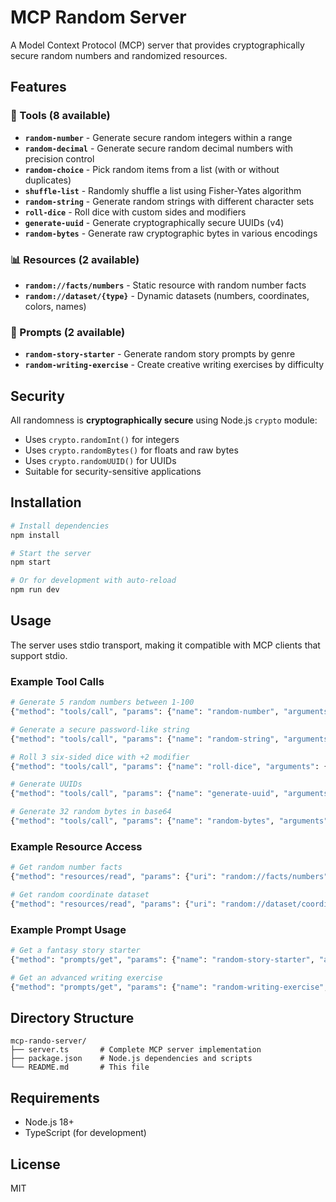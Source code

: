 # MCP Random Server

A Model Context Protocol (MCP) server that provides cryptographically secure random numbers and randomized resources.

## Features

### 🔧 Tools (8 available)
- **`random-number`** - Generate secure random integers within a range
- **`random-decimal`** - Generate secure random decimal numbers with precision control
- **`random-choice`** - Pick random items from a list (with or without duplicates)
- **`shuffle-list`** - Randomly shuffle a list using Fisher-Yates algorithm
- **`random-string`** - Generate random strings with different character sets
- **`roll-dice`** - Roll dice with custom sides and modifiers
- **`generate-uuid`** - Generate cryptographically secure UUIDs (v4)
- **`random-bytes`** - Generate raw cryptographic bytes in various encodings

### 📊 Resources (2 available)
- **`random://facts/numbers`** - Static resource with random number facts
- **`random://dataset/{type}`** - Dynamic datasets (numbers, coordinates, colors, names)

### 📝 Prompts (2 available)
- **`random-story-starter`** - Generate random story prompts by genre
- **`random-writing-exercise`** - Create creative writing exercises by difficulty

## Security

All randomness is **cryptographically secure** using Node.js `crypto` module:
- Uses `crypto.randomInt()` for integers
- Uses `crypto.randomBytes()` for floats and raw bytes
- Uses `crypto.randomUUID()` for UUIDs
- Suitable for security-sensitive applications

## Installation

```bash
# Install dependencies
npm install

# Start the server
npm start

# Or for development with auto-reload
npm run dev
```

## Usage

The server uses stdio transport, making it compatible with MCP clients that support stdio.

### Example Tool Calls

```bash
# Generate 5 random numbers between 1-100
{"method": "tools/call", "params": {"name": "random-number", "arguments": {"min": 1, "max": 100, "count": 5}}}

# Generate a secure password-like string
{"method": "tools/call", "params": {"name": "random-string", "arguments": {"length": 16, "charset": "alphanumeric"}}}

# Roll 3 six-sided dice with +2 modifier
{"method": "tools/call", "params": {"name": "roll-dice", "arguments": {"sides": 6, "count": 3, "modifier": 2}}}

# Generate UUIDs
{"method": "tools/call", "params": {"name": "generate-uuid", "arguments": {"count": 3, "format": "no-hyphens"}}}

# Generate 32 random bytes in base64
{"method": "tools/call", "params": {"name": "random-bytes", "arguments": {"size": 32, "encoding": "base64"}}}
```

### Example Resource Access

```bash
# Get random number facts
{"method": "resources/read", "params": {"uri": "random://facts/numbers"}}

# Get random coordinate dataset
{"method": "resources/read", "params": {"uri": "random://dataset/coordinates"}}
```

### Example Prompt Usage

```bash
# Get a fantasy story starter
{"method": "prompts/get", "params": {"name": "random-story-starter", "arguments": {"genre": "fantasy", "character": "Aria"}}}

# Get an advanced writing exercise
{"method": "prompts/get", "params": {"name": "random-writing-exercise", "arguments": {"difficulty": "advanced", "timeLimit": 20}}}
```

## Directory Structure

```
mcp-rando-server/
├── server.ts       # Complete MCP server implementation
├── package.json    # Node.js dependencies and scripts
└── README.md       # This file
```

## Requirements

- Node.js 18+
- TypeScript (for development)

## License

MIT
